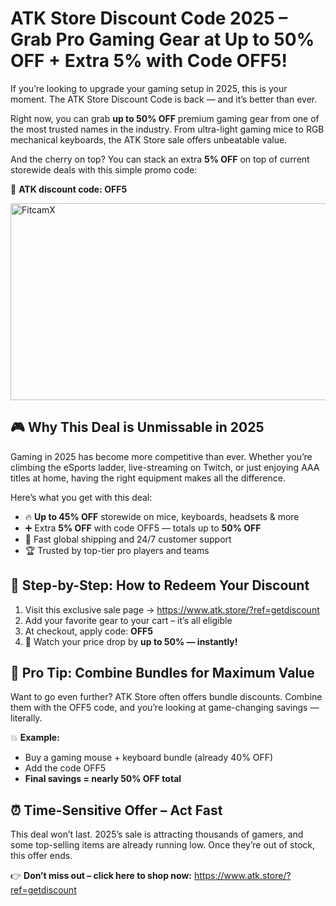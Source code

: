 <h1> ATK Store Discount Code 2025 – Grab Pro Gaming Gear at Up to 50% OFF + Extra 5% with Code OFF5!</h1>
<p>If you’re looking to upgrade your gaming setup in 2025, this is your moment. The ATK Store Discount Code is back — and it’s better than ever.</p>
<p>Right now, you can grab <strong>up to 50% OFF</strong> premium gaming gear from one of the most trusted names in the industry. From ultra-light gaming mice to RGB mechanical keyboards, the ATK Store sale offers unbeatable value.</p>
<p>And the cherry on top? You can stack an extra <strong>5% OFF</strong> on top of current storewide deals with this simple promo code:</p>
<p>🎯 <strong>ATK discount code: OFF5</strong></p>
<a href="https://www.youtube.com/watch?v=6voP-CfEf88" target="_blank">
    <img src="https://img.youtube.com/vi/6voP-CfEf88/maxresdefault.jpg" alt="FitcamX" width="560" height="315">
</a>
<h2>🎮 Why This Deal is Unmissable in 2025</h2>
<p>Gaming in 2025 has become more competitive than ever. Whether you’re climbing the eSports ladder, live-streaming on Twitch, or just enjoying AAA titles at home, having the right equipment makes all the difference.</p>
<p>Here’s what you get with this deal:</p>
<ul>
<li>🔥 <strong>Up to 45% OFF</strong> storewide on mice, keyboards, headsets & more</li>
<li>➕ Extra <strong>5% OFF</strong> with code OFF5 — totals up to <strong>50% OFF</strong></li>
<li>🚚 Fast global shipping and 24/7 customer support</li>
<li>🏆 Trusted by top-tier pro players and teams</li>
</ul>
<h2>🛒 Step-by-Step: How to Redeem Your Discount</h2>
<ol>
<li>Visit this exclusive sale page → <a href="https://www.atk.store/?ref=getdiscount">https://www.atk.store/?ref=getdiscount</a></li>
<li>Add your favorite gear to your cart – it’s all eligible</li>
<li>At checkout, apply code: <strong>OFF5</strong></li>
<li>🎉 Watch your price drop by <strong>up to 50% — instantly!</strong></li>
</ol>
<h2>🧠 Pro Tip: Combine Bundles for Maximum Value</h2>
<p>Want to go even further? ATK Store often offers bundle discounts. Combine them with the OFF5 code, and you’re looking at game-changing savings — literally.</p>
<p>💥 <strong>Example:</strong></p>
<ul>
<li>Buy a gaming mouse + keyboard bundle (already 40% OFF)</li>
<li>Add the code OFF5</li>
<li><strong>Final savings = nearly 50% OFF total</strong></li>
</ul>
<h2>⏰ Time-Sensitive Offer – Act Fast</h2>
<p>This deal won’t last. 2025’s sale is attracting thousands of gamers, and some top-selling items are already running low. Once they’re out of stock, this offer ends.</p>
<p>👉 <strong>Don’t miss out – click here to shop now:</strong> <a href="https://www.atk.store/?ref=getdiscount">https://www.atk.store/?ref=getdiscount</a></p>
</body>
</html>
